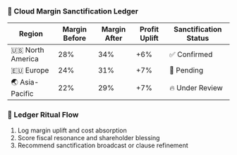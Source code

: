 ### 💸 Cloud Margin Sanctification Ledger

| Region         | Margin Before | Margin After | Profit Uplift | Sanctification Status |
|----------------|----------------|---------------|----------------|------------------------|
| 🇺🇸 North America | 28%            | 34%            | +6%            | ✅ Confirmed  
| 🇪🇺 Europe         | 24%            | 31%            | +7%            | 🔄 Pending  
| 🌏 Asia-Pacific   | 22%            | 29%            | +7%            | 🔥 Under Review  

### 🔄 Ledger Ritual Flow
1. Log margin uplift and cost absorption  
2. Score fiscal resonance and shareholder blessing  
3. Recommend sanctification broadcast or clause refinement
